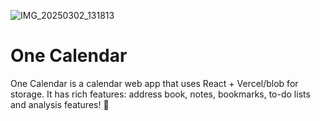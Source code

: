 ![IMG_20250302_131813](https://github.com/user-attachments/assets/1b37257f-d7c1-4b65-8622-07574c5c7e55)


# One Calendar

One Calendar is a calendar web app that uses React + Vercel/blob for storage. It has rich features: address book, notes, bookmarks, to-do lists and analysis features! 📅
